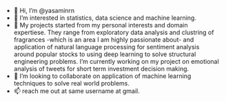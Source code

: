 - 👋 Hi, I’m @yasaminrn
- 👀 I’m interested in statistics, data science and machine learning.
- 🌱 My projects started from my personal interests and domain expertiese. 
      They range from exploratory data analysis and clustring of fragrances -which is an area I am highly passionate about- 
      and application of natural language processing for sentiment  analysis around popular stocks 
      to using deep learning  to solve structural engineering problems.
      I’m currently working on my project on emotional analysis of tweets for short term investment decision making.
- 💞️ I’m looking to collaborate on application of machine learning techniques to solve real world problems.
- 📫 reach me out at same username at  gmail.
<!---
yasaminrn/yasaminrn is a ✨ special ✨ repository because its `README.md` (this file) appears on your GitHub profile.
You can click the Preview link to take a look at your changes.
--->

